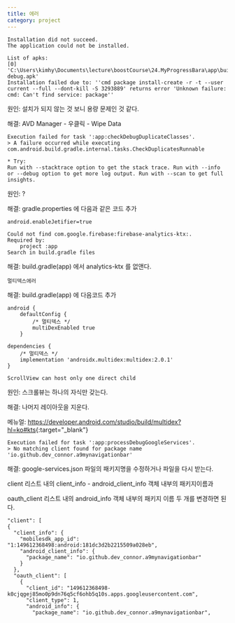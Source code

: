 ```yaml
---
title: 에러
category: project
---
```


```
Installation did not succeed.
The application could not be installed.

List of apks:
[0] 'C:\Users\kimhy\Documents\lecture\boostCourse\24.MyProgressBara\app\build\outputs\apk\debug\app-debug.apk'
Installation failed due to: ''cmd package install-create -r -t --user current --full --dont-kill -S 3293889' returns error 'Unknown failure: cmd: Can't find service: package''
```

원인: 설치가 되지 않는 것 보니 용량 문제인 것 같다.

해결: AVD Manager - 우클릭 - Wipe Data

```
Execution failed for task ':app:checkDebugDuplicateClasses'.
> A failure occurred while executing com.android.build.gradle.internal.tasks.CheckDuplicatesRunnable

* Try:
Run with --stacktrace option to get the stack trace. Run with --info or --debug option to get more log output. Run with --scan to get full insights.
```

원인: ?

해결: gradle.properties 에 다음과 같은 코드 추가

```
android.enableJetifier=true
```

```
Could not find com.google.firebase:firebase-analytics-ktx:.
Required by:
    project :app
Search in build.gradle files
```

해결: build.gradle(app) 에서 analytics-ktx 를 없앤다.

```
멀티덱스에러
```

해결: build.gradle(app) 에 다음코드 추가

```
android {
    defaultConfig {
        /* 멀티덱스 */
        multiDexEnabled true
    }
```

```
dependencies {
    /* 멀티덱스 */
    implementation 'androidx.multidex:multidex:2.0.1'
}
```

```
ScrollView can host only one direct child
```

원인: 스크롤뷰는 하나의 자식만 갖는다.

해결: 나머지 레이아웃을 지운다.

메뉴얼: <https://developer.android.com/studio/build/multidex?hl=ko#kts>{:target="_blank"}

```
Execution failed for task ':app:processDebugGoogleServices'.
> No matching client found for package name 'io.github.dev_connor.a9mynavigationbar'
```

해결: google-services.json 파일의 패키지명을 수정하거나 파일을 다시 받는다.

client 리스트 내의 client_info - android_client_info 객체 내부의 패키지이름과

oauth_client 리스트 내의 android_info 객체 내부의 패키지 이름 두 개를 변경하면 된다.

```
"client": [
{
  "client_info": {
    "mobilesdk_app_id": "1:149612368498:android:181dc3d2b2215509a028eb",
    "android_client_info": {
      "package_name": "io.github.dev_connor.a9mynavigationbar"
    }
  },
  "oauth_client": [
    {
      "client_id": "149612368498-k0cjqgej85mo0p9dn76q5cf6ohb5q10s.apps.googleusercontent.com",
      "client_type": 1,
      "android_info": {
        "package_name": "io.github.dev_connor.a9mynavigationbar",
```

